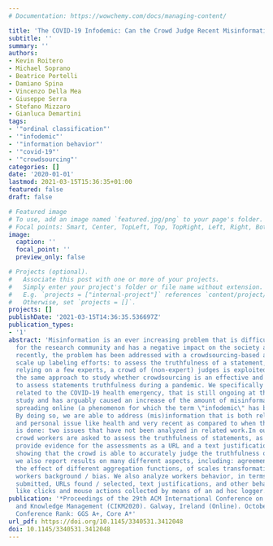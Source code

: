 ```yaml
---
# Documentation: https://wowchemy.com/docs/managing-content/

title: 'The COVID-19 Infodemic: Can the Crowd Judge Recent Misinformation Objectively?'
subtitle: ''
summary: ''
authors:
- Kevin Roitero
- Michael Soprano
- Beatrice Portelli
- Damiano Spina
- Vincenzo Della Mea
- Giuseppe Serra
- Stefano Mizzaro
- Gianluca Demartini
tags:
- '"ordinal classification"'
- '"infodemic"'
- '"information behavior"'
- '"covid-19"'
- '"crowdsourcing"'
categories: []
date: '2020-01-01'
lastmod: 2021-03-15T15:36:35+01:00
featured: false
draft: false

# Featured image
# To use, add an image named `featured.jpg/png` to your page's folder.
# Focal points: Smart, Center, TopLeft, Top, TopRight, Left, Right, BottomLeft, Bottom, BottomRight.
image:
  caption: ''
  focal_point: ''
  preview_only: false

# Projects (optional).
#   Associate this post with one or more of your projects.
#   Simply enter your project's folder or file name without extension.
#   E.g. `projects = ["internal-project"]` references `content/project/deep-learning/index.md`.
#   Otherwise, set `projects = []`.
projects: []
publishDate: '2021-03-15T14:36:35.536697Z'
publication_types:
- '1'
abstract: 'Misinformation is an ever increasing problem that is difficult to solve
  for the research community and has a negative impact on the society at large. Very
  recently, the problem has been addressed with a crowdsourcing-based approach to
  scale up labeling efforts: to assess the truthfulness of a statement, instead of
  relying on a few experts, a crowd of (non-expert) judges is exploited. We follow
  the same approach to study whether crowdsourcing is an effective and reliable method
  to assess statements truthfulness during a pandemic. We specifically target statements
  related to the COVID-19 health emergency, that is still ongoing at the time of the
  study and has arguably caused an increase of the amount of misinformation that is
  spreading online (a phenomenon for which the term \"infodemic\" has been used).
  By doing so, we are able to address (mis)information that is both related to a sensitive
  and personal issue like health and very recent as compared to when the judgment
  is done: two issues that have not been analyzed in related work.In our experiment,
  crowd workers are asked to assess the truthfulness of statements, as well as to
  provide evidence for the assessments as a URL and a text justification. Besides
  showing that the crowd is able to accurately judge the truthfulness of the statements,
  we also report results on many different aspects, including: agreement among workers,
  the effect of different aggregation functions, of scales transformations, and of
  workers background / bias. We also analyze workers behavior, in terms of queries
  submitted, URLs found / selected, text justifications, and other behavioral data
  like clicks and mouse actions collected by means of an ad hoc logger.'
publication: '*Proceedings of the 29th ACM International Conference on Information
  and Knowledge Management (CIKM2020). Galway, Ireland (Online). October 19-23, 2020.
  Conference Rank: GGS A+, Core A*'
url_pdf: https://doi.org/10.1145/3340531.3412048
doi: 10.1145/3340531.3412048
---
```

